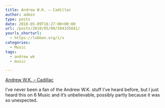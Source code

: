 ```yaml
---
title: Andrew W.K. – Cadillac
author: admin
type: posts
date: 2010-05-09T16:27:00+00:00
url: /posts/2010/05/09/584335641/
yourls_shorturl:
  - https://lobban.org/i/v
categories:
  - Music
tags:
  - andrew wk
  - music

---
```

[Andrew W.K. &#8211; Cadillac][1]

I’ve never been a fan of the Andrew W.K. stuff I’ve heard before, but I just heard this on 6 Music and it’s unbelievable, possibly partly because it was so unexpected.

 [1]: http://www.youtube.com/watch?v=K94zvwF3CWY